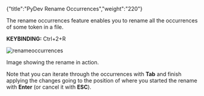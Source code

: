 {"title":"PyDev Rename Occurrences","weight":"220"}

The rename occurrences feature enables you to rename all the occurrences of some token in a file.

**KEYBINDING:** Ctrl+2+R

![renameoccurrences](/Images/appc/pydev.org/images/renameoccurrences/renameoccurrences.png)

Image showing the rename in action.

Note that you can iterate through the occurrences with **Tab** and finish applying the changes going to the position of where you started the rename with **Enter** (or cancel it with **ESC**).
